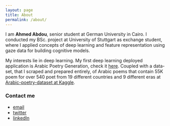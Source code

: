 ```yaml
---
layout: page
title: About
permalink: /about/
---
```


I am **Ahmed Abdou**, senior student at German University in Cairo. I conducted my BSc. project at University of Stuttgart as exchange student, where I applied concepts of deep learning and feature representation using gaze data for building cognitive models.

My interests lie in deep learning. My first deep learning deployed application is Arabic Poetry Generation, check it [here](https://arabic-poem-generator.herokuapp.com/). Coupled with a data-set, that I scraped and prepared entirely, of Arabic poems that contain 55K poem for over 540 poet from 19 different countries and 9 different eras at [Arabic-poetry-dataset at Kaggle](https://www.kaggle.com/ahmedabelal/arabic-poetry).

### Contact me

  - [email](ahmedabdou1789@gmail.com)
  - [twitter](https://twitter.com/AhmedAb41494847)
  - [linkedIn](https://www.linkedin.com/in/ahmed-abdel-aal-12b830103/)
